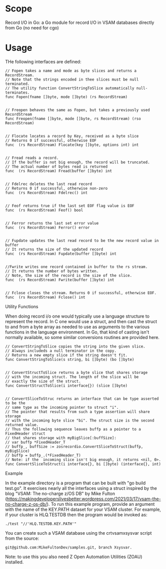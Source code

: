 # Scope
Record I/O in Go: a Go module for record I/O in VSAM databases directly from Go (no need for cgo)

# Usage

THe following interfaces are defined:

```
// Fopen takes a name and mode as byte slices and returns a RecordStream.
// Note that the strings encoded in thee slices must be null terminated.
// The utility function ConvertStringToSlice automatically null-terminates.
func Fopen(fname []byte, mode []byte) (rs RecordStream)


// Freopen behaves the same as Fopen, but takes a previously used RecordStream
func Freopen(fname []byte, mode []byte, rs RecordStream) (rso RecordStream)


// Flocate locates a record by Key, received as a byte slice
// Returns 0 if successful, otherwise EOF
func  (rs RecordStream) Flocate(key []byte, options int) int


// Fread reads a record.
// If the buffer is not big enough, the record will be truncated.
// The actual number of bytes read is returned
func  (rs RecordStream) Fread(buffer []byte) int


// Fdelrec deletes the last read record
// Returns 0 if successful, otherwise non-zero
func  (rs RecordStream) Fdelrec() int


// Feof returns true if the last set EOF flag value is EOF
func  (rs RecordStream) Feof() bool


// Ferror returns the last set error value
func  (rs RecordStream) Ferror() error


// Fupdate updates the last read record to be the new record value in buffer
// It returns the size of the updated record
func  (rs RecordStream) Fupdate(buffer []byte) int


//Fwrite writes one record contained in buffer to the rs stream.
// It returns the number of bytes written.
// Note, the size of the record is the size of the slice.
func  (rs RecordStream) Fwrite(buffer []byte) int


// Fclose closes the stream. Returns 0 if successful, otherwise EOF.
func  (rs RecordStream) Fclose() int

```

Utility Functions

When doing record i/o one would typically use a language structure to represent the record.
In C one would use a struct, and then cast the struct to and from a byte array as needed to
use as arguments to the various functions in the language environment. In Go, that kind of
casting isn't normally available, so some similar conversions routines are provided here.

```
// ConvertStringToSlice copies the string into the given slice.
// Always includeds a null terminator in the copy.
// Returns a new empty slice if the string doesn't fit.
func ConvertStringToSlice(s string, bi []byte) (bo []byte)


// ConvertStructToSlice returns a byte slice that shares storage
// with the incoming struct. The length of the slice will be
// exactly the size of the struct.
func ConvertStructToSlice(i interface{}) (slice []byte)


// ConvertSliceToStruc returns an interface that can be type asserted to be the
// same type as the incoming pointer to struct "i".
// The pointer that results from such a type assertion will share storage
// with the incoming byte slice "bi". The struct size is the second returned value.
// Thus the following sequence leaves buffp as a pointer to a FixedHeader struct
// that shares storage with myBigSlice[:buffSize]:
// var buffp *FixedHeader_T
// buffp_, buffSize := zosrecordio.ConvertSliceToStruct(buffp, myBigSlice)
// buffp = buffp_.(*FixedHeader_T)
// Note: if the  incoming slice isn't big enough, it returns <nil, 0>.
func ConvertSliceToStruct(i interface{}, bi []byte) (interface{}, int)
```


Example

In the example directory is a program that can be built with "go build test.go". It exercises nearly all the interfaces using a struct inspired by the blog "VSAM: The no-charge z/OS DB" by Mike Fulton (https://makingdeveloperslivesbetter.wordpress.com/2021/03/17/vsam-the-no-charge-z-os-db/). To run this example program, provide an argument with the name of the KEY.PATH dataset for your VSAM cluster. For example, if your cluster is HLQ.TESTDB then the program would be invoked as:

```
./test "//'HLQ.TESTDB.KEY.PATH'"
```

You can create such a VSAM database using the crtvsamxsysvar script from the source: 
```
git@github.com:MikeFultonDev/samples.git, branch Xsysvar.

```
Note: to use this you also need Z Open Automation Utilities (ZOAU) installed.

